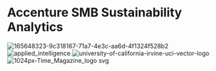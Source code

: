 # Accenture SMB Sustainability Analytics

![165648323-9c318167-71a7-4e3c-aa6d-4f1324f528b2](https://user-images.githubusercontent.com/19508013/168453892-8f0ac28d-bbe2-4acf-a6dd-114a8a4ce81b.png)
![applied_intelligence](https://user-images.githubusercontent.com/19508013/168453897-5b308992-50f9-46a7-83a7-9234cbbd7955.png)
![university-of-california-irvine-uci-vector-logo](https://user-images.githubusercontent.com/19508013/168454399-6d83bb5e-34b2-4c21-9cef-ff390432d507.png)
![1024px-Time_Magazine_logo svg](https://user-images.githubusercontent.com/19508013/168454391-00b10198-e6b9-490b-a3a9-6a6d36160151.png)
